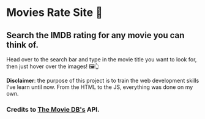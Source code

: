 # Movies Rate Site 🎥

## Search the IMDB rating for any movie you can think of.

Head over to the search bar and type in the movie title you want to look for, then just hover over the images! 🖼👆

**Disclaimer**: the purpose of this project is to train the web development skills I've learn until now. From the HTML to the JS, everything was done on my own.

### Credits to [The Movie DB's](https://themoviedb.org/) API.
